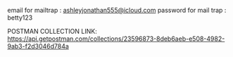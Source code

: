 email for mailtrap : ashleyjonathan555@icloud.com
password for mail trap : betty123

POSTMAN COLLECTION LINK: https://api.getpostman.com/collections/23596873-8deb6aeb-e508-4982-9ab3-f2d3046d784a